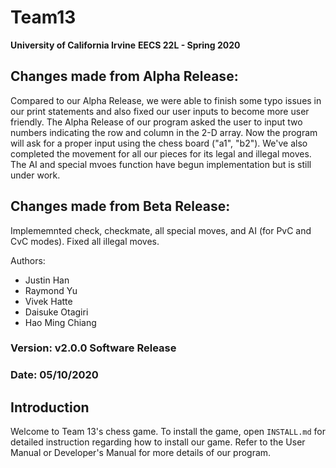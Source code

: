 # Team13

**University of California Irvine**
**EECS 22L - Spring 2020**

## Changes made from Alpha Release:
Compared to our Alpha Release, we were able to finish some typo issues in our print statements and also fixed our user inputs to become more user friendly. The Alpha Release of our program asked the user to input two numbers indicating the row and column in the 2-D array. Now the program will ask for a proper input using the chess board ("a1", "b2"). We've also completed the movement for all our pieces for its legal and illegal moves. The AI and special mvoes function have begun implementation but is still under work. 

## Changes made from Beta Release:
Implememnted check, checkmate, all special moves, and AI (for PvC and CvC modes). Fixed all illegal moves. 

Authors: 
  * Justin Han
  * Raymond Yu
  * Vivek Hatte
  * Daisuke Otagiri
  * Hao Ming Chiang
  
 ### Version: v2.0.0 Software Release
 ### Date: 05/10/2020

## Introduction
Welcome to Team 13's chess game. To install the game, open `INSTALL.md` for detailed instruction regarding how to install our game.
Refer to the User Manual or Developer's Manual for more details of our program.
